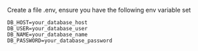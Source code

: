 Create a file .env, ensure you have the following env variable set
```
DB_HOST=your_database_host
DB_USER=your_database_user
DB_NAME=your_database_name
DB_PASSWORD=your_database_password
```
